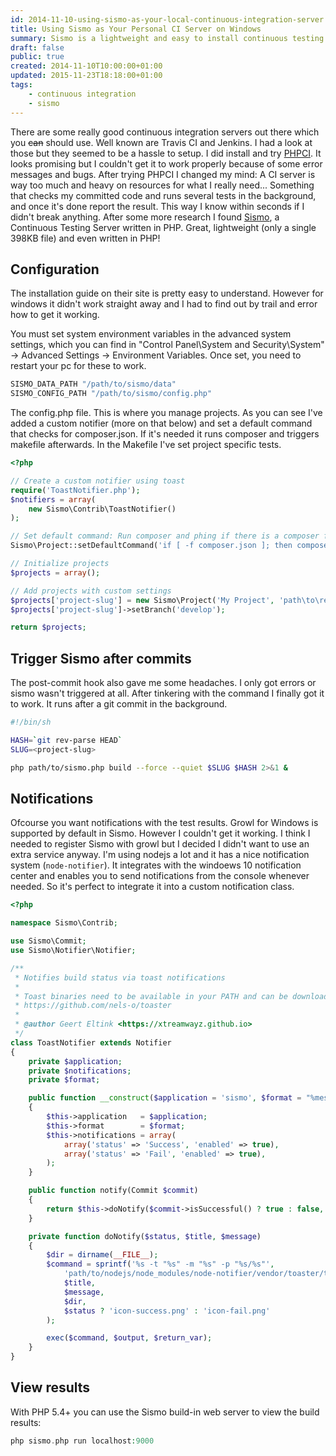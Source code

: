```yaml
---
id: 2014-11-10-using-sismo-as-your-local-continuous-integration-server
title: Using Sismo as Your Personal CI Server on Windows
summary: Sismo is a lightweight and easy to install continuous testing server which you can use locally and trigger from a git post-commit hook.
draft: false
public: true
created: 2014-11-10T10:00:00+01:00
updated: 2015-11-23T18:18:00+01:00
tags:
    - continuous integration
    - sismo
---
```


There are some really good continuous integration servers out there which you ~~can~~ should use. Well known are Travis CI and Jenkins. I had a look at those but they seemed to be a hassle to setup. I did install and try [PHPCI](https://www.phptesting.org/). It looks promising but I couldn't get it to work properly because of some error messages and bugs. After trying PHPCI I changed my mind: A CI server is way too much and heavy on resources for what I really need... Something that checks my committed code and runs several tests in the background, and once it's done report the result. This way I know within seconds if I didn't break anything. After some more research I found [Sismo](http://sismo.sensiolabs.org/), a Continuous Testing Server written in PHP. Great, lightweight (only a single 398KB file) and even written in PHP!

## Configuration

The installation guide on their site is pretty easy to understand. However for windows it didn't work straight away and I had to find out by trail and error how to get it working.

You must set system environment variables in the advanced system settings, which you can find in "Control Panel\System and Security\System" -> Advanced Settings -> Environment Variables. Once set, you need to restart your pc for these to work.

```cmd
SISMO_DATA_PATH "/path/to/sismo/data"
SISMO_CONFIG_PATH "/path/to/sismo/config.php"
```

The config.php file. This is where you manage projects. As you can see I've added a custom notifier (more on that below) and set a default command that checks for composer.json. If it's needed it runs composer and triggers makefile afterwards. In the Makefile I've set project specific tests.

```php
<?php

// Create a custom notifier using toast
require('ToastNotifier.php');
$notifiers = array(
    new Sismo\Contrib\ToastNotifier()
);

// Set default command: Run composer and phing if there is a composer file
Sismo\Project::setDefaultCommand('if [ -f composer.json ]; then composer install --dev --prefer-source && make test; fi');

// Initialize projects
$projects = array();

// Add projects with custom settings
$projects['project-slug'] = new Sismo\Project('My Project', 'path\to\repository', $notifiers, 'project-slug');
$projects['project-slug']->setBranch('develop');

return $projects;
```

## Trigger Sismo after commits

The post-commit hook also gave me some headaches. I only got errors or sismo wasn't triggered at all. After tinkering with the command I finally got it to work. It runs after a git commit in the background.

```bash
#!/bin/sh

HASH=`git rev-parse HEAD`
SLUG=<project-slug>

php path/to/sismo.php build --force --quiet $SLUG $HASH 2>&1 &
```

## Notifications

Ofcourse you want notifications with the test results. Growl for Windows is supported by default in Sismo. However I couldn't get it working. I think I needed to register Sismo with growl but I decided I didn't want to use an extra service anyway. I'm using nodejs a lot and it has a nice notification system (``node-notifier``). It integrates with the windoews 10 notification center and enables you to send notifications from the console whenever needed. So it's perfect to integrate it into a custom notification class.

```php
<?php

namespace Sismo\Contrib;

use Sismo\Commit;
use Sismo\Notifier\Notifier;

/**
 * Notifies build status via toast notifications
 *
 * Toast binaries need to be available in your PATH and can be downloaded at
 * https://github.com/nels-o/toaster
 *
 * @author Geert Eltink <https://xtreamwayz.github.io>
 */
class ToastNotifier extends Notifier
{
    private $application;
    private $notifications;
    private $format;

    public function __construct($application = 'sismo', $format = "%message% by %author%")
    {
        $this->application   = $application;
        $this->format        = $format;
        $this->notifications = array(
            array('status' => 'Success', 'enabled' => true),
            array('status' => 'Fail', 'enabled' => true),
        );
    }

    public function notify(Commit $commit)
    {
        return $this->doNotify($commit->isSuccessful() ? true : false, $commit->getProject()->getName(), $this->format($this->format, $commit));
    }

    private function doNotify($status, $title, $message)
    {
        $dir = dirname(__FILE__);
        $command = sprintf('%s -t "%s" -m "%s" -p "%s/%s"',
            'path/to/nodejs/node_modules/node-notifier/vendor/toaster/toast.exe',
            $title,
            $message,
            $dir,
            $status ? 'icon-success.png' : 'icon-fail.png'
        );

        exec($command, $output, $return_var);
    }
}
```

## View results

With PHP 5.4+ you can use the Sismo build-in web server to view the build results:

```php
php sismo.php run localhost:9000
```
